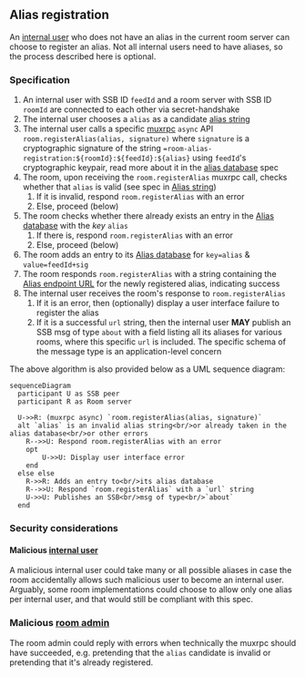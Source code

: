 ## Alias registration

An [internal user](../Stakeholders/Internal%20user.md) who does not have an alias in the current room server can choose to register an alias. Not all internal users need to have aliases, so the process described here is optional.

### Specification

1. An internal user with SSB ID `feedId` and a room server with SSB ID `roomId` are connected to each other via secret-handshake
1. The internal user chooses a `alias` as a candidate [alias string](Alias%20string.md)
1. The internal user calls a specific [muxrpc](https://github.com/ssb-js/muxrpc/) `async` API `room.registerAlias(alias, signature)` where `signature` is a cryptographic signature of the string `=room-alias-registration:${roomId}:${feedId}:${alias}` using `feedId`'s cryptographic keypair, read more about it in the [alias database](Alias%20database.md) spec
1. The room, upon receiving the `room.registerAlias` muxrpc call, checks whether that `alias` is valid (see spec in [Alias string](Alias%20string.md))
    1. If it is invalid, respond `room.registerAlias` with an error
    1. Else, proceed (below)
1. The room checks whether there already exists an entry in the [Alias database](Alias%20database.md) with the *key* `alias`
    1. If there is, respond `room.registerAlias` with an error
    1. Else, proceed (below)
1. The room adds an entry to its [Alias database](Alias%20database.md) for `key=alias` & `value=feedId+sig`
1. The room responds `room.registerAlias` with a string containing the [Alias endpoint URL](Web%20endpoint.md) for the newly registered alias, indicating success
1. The internal user receives the room's response to `room.registerAlias`
    1. If it is an error, then (optionally) display a user interface failure to register the alias
    1. If it is a successful `url` string, then the internal user **MAY** publish an SSB msg of type `about` with a field listing all its aliases for various rooms, where this specific `url` is included. The specific schema of the message type is an application-level concern

The above algorithm is also provided below as a UML sequence diagram:

```mermaid
sequenceDiagram
  participant U as SSB peer
  participant R as Room server

  U->>R: (muxrpc async) `room.registerAlias(alias, signature)`
  alt `alias` is an invalid alias string<br/>or already taken in the alias database<br/>or other errors
    R-->>U: Respond room.registerAlias with an error
    opt
        U->>U: Display user interface error
    end
  else else
    R->>R: Adds an entry to<br/>its alias database
    R-->>U: Respond `room.registerAlias` with a `url` string
    U->>U: Publishes an SSB<br/>msg of type<br/>`about`
  end
```

### Security considerations

#### Malicious [internal user](../Stakeholders/Internal%20user.md)

A malicious internal user could take many or all possible aliases in case the room accidentally allows such malicious user to become an internal user. Arguably, some room implementations could choose to allow only one alias per internal user, and that would still be compliant with this spec.

### Malicious [room admin](../Stakeholders/Room%20admin.md)

The room admin could reply with errors when technically the muxrpc should have succeeded, e.g. pretending that the `alias` candidate is invalid or pretending that it's already registered.
